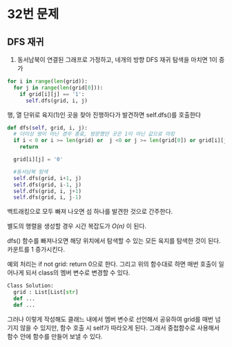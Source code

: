 # 32번 문제

## DFS 재귀

1. 동서남북이 연결된 그래프로 가정하고, 네개의 방향 DFS 재귀 탐색을 마치면 1이 증가

```py
for i in range(len(grid)):
  for j in range(len(grid[0])):
    if grid[i][j] == '1':
      self.dfs(grid, i, j)
```

행, 열 단위로 육지(1)인 곳을 찾아 진행하다가 발견하면 self.dfs()를 호출한다

```py
def dfs(self, grid, i, j):
  # 더이상 땅이 아닌 경우 종료, 방문했던 곳은 1이 아닌 값으로 마킹
  if i < 0 or i >= len(grid) or  j <0 or j >= len(grid[0]) or grid[i][j] != '1':
    return

  grid[i][j] = '0'

  #동서남북 탐색
  self.dfs(grid, i+1, j)
  self.dfs(grid, i-1, j)
  self.dfs(grid, i, j+1)
  self.dfs(grid, i, j-1)
```

백트래킹으로 모두 빠져 나오면 섬 하나를 발견한 것으로 간주한다. 

별도의 행렬을 생성할 경우 시간 복잡도가 *O(n)* 이 된다.

dfs() 함수를 빠져나오면 해당 위치에서 탐색할 수 있는 모든 육지를 탐색한 것이 된다. 카운트를 1 증가시킨다. 

예외 처리는 if not grid: return 0으로 한다. 그리고 위의 함수대로 하면 매번 호출이 일어나게 되서 class의 멤버 변수로 변경할 수 있다. 

```py
Class Solution:
  grid : List[List[str]
  def ...
  def ...
```

그러나 이렇게 작성해도 클래느 내에서 멤버 변수로 선언해서 공유하여 grid를 매번 넘기지 않을 수 있지만, 함수 호출 시 self가 따라오게 된다. 
그래서 중첩함수로 사용해서 함수 안에 함수를 만들어 보낼 수 있다. 
